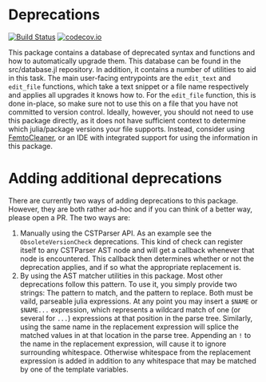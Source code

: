 # Deprecations

[![Build Status](https://travis-ci.org/JuliaComputing/Deprecations.jl.svg?branch=master)](https://travis-ci.org/JuliaComputing/Deprecations.jl)
[![codecov.io](http://codecov.io/github/JuliaComputing/Deprecations.jl/coverage.svg?branch=master)](http://codecov.io/github/JuliaComputing/Deprecations.jl?branch=master)

This package contains a database of deprecated syntax and functions and how to automatically upgrade them. This database can be found in the src/database.jl
repository. In addition, it contains a number of utilities to aid in this task. The main user-facing entrypoints are the
`edit_text` and `edit_file` functions, which take a text snippet or a file name respectively and applies all upgrades it knows how to.
For the `edit_file` function, this is done in-place, so make sure not to use this on a file that you have not committed to version control.
Ideally, however, you should not need to use this package directly, as it does not have sufficient context to determine which julia/package versions
your file supports. Instead, consider using [FemtoCleaner](https://github.com/Keno/FemtoCleaner.jl), or an IDE with integrated support for using
the information in this package.

# Adding additional deprecations

There are currently two ways of adding deprecations to this package. However, they are both rather ad-hoc and if
you can think of a better way, please open a PR. The two ways are:

1. Manually using the CSTParser API. As an example see the `ObsoleteVersionCheck` deprecations. This kind of check
   can register itself to any CSTParser AST node and will get a callback whenever that node is encountered. This
   callback then determines whether or not the deprecation applies, and if so what the appropriate replacement is.
2. By using the AST matcher utilities in this package. Most other deprecations follow this pattern. To use it, you simply
   provide two strings: The pattern to match, and the pattern to replace. Both must be vaild, parseable julia expressions.
   At any point you may insert a `$NAME` or `$NAME...` expression, which represents a wildcard match of one (or several for `...`)
   expressions at that position in the parse tree. Similarly, using the same name in the replacement expression will splice
   the matched values in at that location in the parse tree. Appending an `!` to the name in the replacement expression,
   will cause it to ignore surrounding whitespace. Otherwise whitespace from the replacement expression is added in addition
   to any whitespace that may be matched by one of the template variables.
